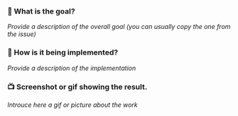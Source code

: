 ### :tophat: What is the goal?

_Provide a description of the overall goal (you can usually copy the one from the issue)_

### :memo: How is it being implemented?

_Provide a description of the implementation_


### :tv: Screenshot or gif showing the result.

_Introuce here a gif or picture about the work_